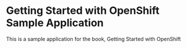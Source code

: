 Getting Started with OpenShift Sample Application
====================

This is a sample application for the book, Getting Started with OpenShift

